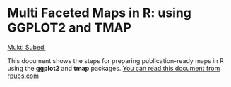
# Multi Faceted Maps in R: using GGPLOT2 and TMAP
 [Mukti Subedi](suvedimukti@gmail.com)
 
This document shows the steps for preparing publication-ready maps in R using the **ggplot2** and **tmap** packages. 
[You can read this document from rpubs.com](https://rpubs.com/suvedimukti/1198418)
